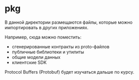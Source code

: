 # pkg

В данной директории размещаются файлы, которые можно импортировать в других приложениях. 

Например, сюда можно поместить:
- сгенерированные контракты из proto-файлов
- публичные библиотеки и утилиты
- общие модели данных
- клиентские SDK

Protocol Buffers (Protobuf) будет изучаться дальше по курсу.